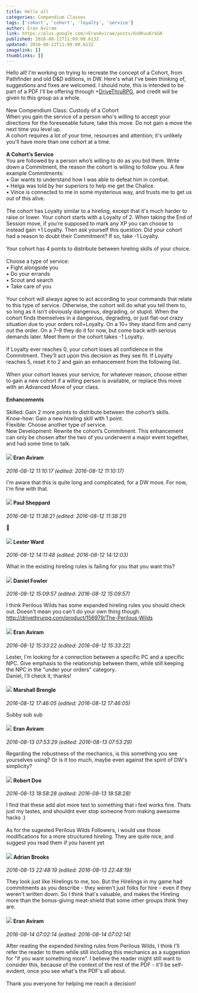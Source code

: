 ```yaml
---
title: Hello all
categories: Compendium Classes
tags: ['cohort', 'cohort', 'loyalty', 'service']
author: Eran Aviram
link: https://plus.google.com/+EranAviram/posts/6xRKuuKrkGN
published: 2016-08-12T11:09:00.613Z
updated: 2016-08-12T11:09:00.613Z
imagelink: []
thumblinks: []
---
```


Hello all! I&#39;m working on trying to recreate the concept of a Cohort, from Pathfinder and old D&amp;D editions, in DW. Here&#39;s what I&#39;ve been thinking of, suggestions and fixes are welcomed. I should note, this is intended to be part of a PDF I&#39;ll be offering through <span class="proflinkWrapper"><span class="proflinkPrefix">+</span><a class="proflink" href="https://plus.google.com/105998655056511187373" oid="105998655056511187373">DriveThruRPG</a></span>, and credit will be given to this group as a whole.<br /><br />New Compendium Class: Custody of a Cohort<br />When you gain the service of a person who&#39;s willing to accept your directions for the foreseeable future, take this move. Do not gain a move the next time you level up.<br />A cohort requires a lot of your time, resources and attention; it&#39;s unlikely you&#39;ll have more than one cohort at a time.<br /><br /><b>A Cohort’s Service</b><br />You are followed by a person who’s willing to do as you bid them. Write down a Commitment, the reason the cohort is willing to follow you. A few example Commitments:<br />•	Gar wants to understand how I was able to defeat him in combat.<br />•	Helga was told by her superiors to help me get the Chalice.<br />•	Vince is connected to me in some mysterious way, and trusts me to get us out of this alive.<br /><br />The cohort has Loyalty similar to a hireling, except that it&#39;s much harder to raise or lower. Your cohort starts with a Loyalty of 2. When taking the End of Session move, if you’re supposed to mark any XP you can choose to instead gain +1 Loyalty. Then ask yourself this question: Did your cohort had a reason to doubt their Commitment? If so, take -1 Loyalty. <br /><br />Your cohort has 4 points to distribute between hireling skills of your choice. <br /><br />Choose a type of service:<br />•	Fight alongside you<br />•	Do your errands<br />•	Scout and search <br />•	Take care of you<br /><br />Your cohort will always agree to act according to your commands that relate to this type of service. Otherwise, the cohort will do what you tell them to, so long as it isn’t obviously dangerous, degrading, or stupid. When the cohort finds themselves in a dangerous, degrading, or just flat-out crazy situation due to your orders roll+Loyalty. On a 10+ they stand firm and carry out the order. On a 7–9 they do it for now, but come back with serious demands later. Meet them or the cohort takes -1 Loyalty.<br /><br />If Loyalty ever reaches 0, your cohort loses all confidence in the Commitment. They’ll act upon this decision as they see fit. If Loyalty reaches 5, reset it to 2 and gain an enhancement from the following list.<br /><br />When your cohort leaves your service, for whatever reason, choose either to gain a new cohort if a willing person is available, or replace this move with an Advanced Move of your class.<br /><br /><b>Enhancements</b><br /><br />Skilled: Gain 2 more points to distribute between the cohort’s skills.<br />Know-how: Gain a new hireling skill with 1 point.<br />Flexible: Choose another type of service.<br />New Development: Rewrite the cohort’s Commitment. This enhancement can only be chosen after the two of you underwent a major event together, and had some time to talk.<br />
<div id='comment z13bxrqjnzfyw5nd323lcvozxqn5edqsd'>
  <h4><img src='{{site.baseurl}}//images/avatars/113268622603422203740_photo.jpg'> Eran Aviram</h4>
      <p><cite>2016-08-12 11:10:17 (edited: 2016-08-12 11:10:17)</cite></p>
        <p>I&#39;m aware that this is quite long and complicated, for a DW move. For now, I&#39;m fine with that.<br /></p>
</div>
        

<div id='comment z13bxrqjnzfyw5nd323lcvozxqn5edqsd'>
  <h4><img src='{{site.baseurl}}//images/avatars/104270786361487360726_photo.jpg'> Paul Sheppard</h4>
      <p><cite>2016-08-12 11:38:21 (edited: 2016-08-12 11:38:21)</cite></p>
        <p>📌</p>
</div>
        

<div id='comment z13bxrqjnzfyw5nd323lcvozxqn5edqsd'>
  <h4><img src='{{site.baseurl}}//images/avatars/108131264929529993281_photo.jpg'> Lester Ward</h4>
      <p><cite>2016-08-12 14:11:48 (edited: 2016-08-12 14:12:03)</cite></p>
        <p>What in the existing hireling rules is failing for you that you want this?</p>
</div>
        

<div id='comment z13bxrqjnzfyw5nd323lcvozxqn5edqsd'>
  <h4><img src='{{site.baseurl}}//images/avatars/105089743033557595164_photo.jpg'> Daniel Fowler</h4>
      <p><cite>2016-08-12 15:09:57 (edited: 2016-08-12 15:09:57)</cite></p>
        <p>I think Perilous Wilds has some expanded hireling rules you should check out.  Doesn&#39;t mean you can&#39;t do your own thing though. <a href="http://drivethrurpg.com/product/156979/The-Perilous-Wilds" class="ot-anchor">http://drivethrurpg.com/product/156979/The-Perilous-Wilds</a></p>
</div>
        

<div id='comment z13bxrqjnzfyw5nd323lcvozxqn5edqsd'>
  <h4><img src='{{site.baseurl}}//images/avatars/113268622603422203740_photo.jpg'> Eran Aviram</h4>
      <p><cite>2016-08-12 15:33:22 (edited: 2016-08-12 15:33:22)</cite></p>
        <p>Lester, I&#39;m looking for a connection between a specific PC and a specific NPC. Give emphasis to the relationship between them, while still keeping the NPC in the &quot;under your orders&quot; category. <br />Daniel, I&#39;ll check it, thanks!</p>
</div>
        

<div id='comment z13bxrqjnzfyw5nd323lcvozxqn5edqsd'>
  <h4><img src='{{site.baseurl}}//images/avatars/110973090768429200038_photo.jpg'> Marshall Brengle</h4>
      <p><cite>2016-08-12 17:46:05 (edited: 2016-08-12 17:46:05)</cite></p>
        <p>Subby sub sub</p>
</div>
        

<div id='comment z13bxrqjnzfyw5nd323lcvozxqn5edqsd'>
  <h4><img src='{{site.baseurl}}//images/avatars/113268622603422203740_photo.jpg'> Eran Aviram</h4>
      <p><cite>2016-08-13 07:53:29 (edited: 2016-08-13 07:53:29)</cite></p>
        <p>Regarding the robustness of the mechanics, is this something you see yourselves using? Or is it too much, maybe even against the spirit of DW&#39;s simplicity?</p>
</div>
        

<div id='comment z13bxrqjnzfyw5nd323lcvozxqn5edqsd'>
  <h4><img src='{{site.baseurl}}//images/avatars/105487846931822189120_photo.jpg'> Robert Doe</h4>
      <p><cite>2016-08-13 18:58:28 (edited: 2016-08-13 18:58:28)</cite></p>
        <p>I find that these add alot more text to something that i feel works fine.  Thats just my tastes, and shouldnt ever stop someone from making awesome hacks :)<br /><br />As for the sugested Perilous Wilds Followers, i would use those modifications for a more structured hireling. They are quite nice, and suggest you read them if you havent yet</p>
</div>
        

<div id='comment z13bxrqjnzfyw5nd323lcvozxqn5edqsd'>
  <h4><img src='{{site.baseurl}}//images/avatars/108928966972117411243_photo.jpg'> Adrian Brooks</h4>
      <p><cite>2016-08-13 22:48:19 (edited: 2016-08-13 22:48:19)</cite></p>
        <p>They look just like Hirelings to me, too. But the Hirelings in my game had commitments as you describe - they weren&#39;t just folks for hire - even if they weren&#39;t written down. So I think that&#39;s valuable, and makes the Hireling more than the bonus-giving meat-shield that some other groups think they are.</p>
</div>
        

<div id='comment z13bxrqjnzfyw5nd323lcvozxqn5edqsd'>
  <h4><img src='{{site.baseurl}}//images/avatars/113268622603422203740_photo.jpg'> Eran Aviram</h4>
      <p><cite>2016-08-14 07:02:14 (edited: 2016-08-14 07:02:14)</cite></p>
        <p>After reading the expended hireling rules from Perilous Wilds, I think I&#39;ll refer the reader to them while still including this mechanics as a suggestion for &quot;if you want something more&quot;. I believe the reader might still want to consider this, because of the context of the rest of the PDF - it&#39;ll be self-evident, once you see what&#39;s the PDF&#39;s all about. <br /><br />Thank you everyone for helping me reach a decision!</p>
</div>
        